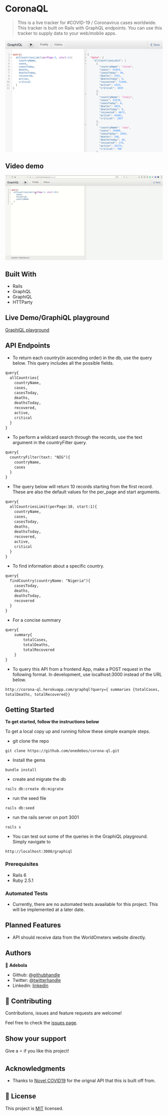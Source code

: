 # CoronaQL

> This is a live tracker for #COVID-19 / Coronavirus cases worldwide. This tracker is built on Rails with GraphQL endpoints. You can use this tracker to supply data to your web/mobile apps.

![screenshot](./screenshot.png)

## Video demo
![](./corona-ql.gif)

## Built With

- Rails
- GraphQL
- GraphiQL
- HTTParty

## Live Demo/GraphiQL playground

[GraphiQL playground](https://corona-ql.herokuapp.com/graphiql)

## API Endpoints

- To return each country(in ascending order) in the db, use the query below. This query includes all the possible fields.

```
query{
  allCountries{
    countryName,
    cases,
    casesToday,
    deaths,
    deathsToday,
    recovered,
    active,
    critical
  }
}
```

- To perform a wildcard search through the records, use the text argument in the countryFilter query.

```
query{
  countryFilter(text: "NIG"){
    countryName,
    cases
  }
}
```

- The query below will return 10 records starting from the first record. These are also the default values for the per_page and start arguments.

```
query{
  allCountriesLimit(perPage:10, start:1){
    countryName,
    cases,
    casesToday,
    deaths,
    deathsToday,
    recovered,
    active,
    critical
  }
}
```

- To find information about a specific country.

```
query{
  findCountry(countryName: "Nigeria"){
    casesToday,
    deaths,
    deathsToday,
    recovered
  }
}
```

- For a concise summary

```
query{
    summary{
        totalCases,
        totalDeaths,
        totalRecovered
    }
}
```

- To query this API from a frontend App, make a POST request in the following format. In development, use localhost:3000 instead of the URL below.

```
http://corona-ql.herokuapp.com/graphql?query={ summaries {totalCases, totalDeaths, totalRecovered}}
```

## Getting Started

**To get started, follow the instructions below**

To get a local copy up and running follow these simple example steps.

- git clone the repo

```
git clone https://github.com/onedebos/corona-ql.git
```

- Install the gems

```
bundle install
```

- create and migrate the db

```
rails db:create db:migrate
```

- run the seed file

```
rails db:seed
```

- run the rails server on port 3001

```
rails s
```

- You can test out some of the queries in the GraphiQL playground. Simply navigate to

```
http://localhost:3000/graphiql
```

### Prerequisites

- Rails 6
- Ruby 2.5.1

### Automated Tests
- Currently, there are no automated tests avaailable for this project. This will be implemented at a later date.

## Planned Features
- API should receive data from the WorldOmeters website directly. 

## Authors

👤 **Adebola**

- Github: [@githubhandle](https://github.com/onedebos)
- Twitter: [@twitterhandle](https://twitter.com/debosthefirst)
- Linkedin: [linkedin](https://www.linkedin.com/in/adebola-niran/)

## 🤝 Contributing

Contributions, issues and feature requests are welcome!

Feel free to check the [issues page](issues/).

## Show your support

Give a ⭐️ if you like this project!

## Acknowledgments

- Thanks to [Novel COVID19](https://github.com/NovelCOVID/API) for the orignal API that this is built off from.

## 📝 License

This project is [MIT](lic.url) licensed.

